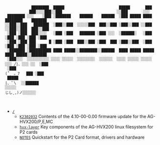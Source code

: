 ```
            ████████  █████                         █████       ███                       
           ███░░░░███░░███                         ░░███       ░░░                        
 ████████ ░░░    ░███ ░███████    ██████    ██████  ░███ █████ ████  ████████    ███████  
░░███░░███   ███████  ░███░░███  ░░░░░███  ███░░███ ░███░░███ ░░███ ░░███░░███  ███░░███  
 ░███ ░███  ███░░░░   ░███ ░███   ███████ ░███ ░░░  ░██████░   ░███  ░███ ░███ ░███ ░███  
 ░███ ░███ ███      █ ░███ ░███  ███░░███ ░███  ███ ░███░░███  ░███  ░███ ░███ ░███ ░███  
 ░███████ ░██████████ ████ █████░░████████░░██████  ████ █████ █████ ████ █████░░███████
 ░███░░░  ░░░░░░░░░░ ░░░░ ░░░░░  ░░░░░░░░  ░░░░░░  ░░░░ ░░░░░ ░░░░░ ░░░ ╱|、░░░ ░░  ░███   
 ░███                                                                 (˚ˎ 。7   ███ ░███   
 █████                                                                 |、˜〵  ░░██████    
░░░░░                                                                  じしˍ,)ノ░░░░░░     
```  
<br>
  
- [`/`](./)  
    - [`K2302032`](./K2302032/) Contents of the 4.10-00-0.00 firmware update for the AG-HVX200/P,E,MC  
    - [`hvx-layer`](./hvx-layer/) Key components of the AG-HVX200 linux filesystem for P2 cards  
    - [`NOTES`](./NOTES.md) Quickstart for the P2 Card format, drivers and hardware

<br><br>

